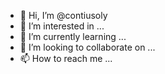 - 👋 Hi, I’m @contiusoly
- 👀 I’m interested in ...
- 🌱 I’m currently learning ...
- 💞️ I’m looking to collaborate on ...
- 📫 How to reach me ...

<!---
contiusoly/contiusoly is a ✨ special ✨ repository because its `README.md` (this file) appears on your GitHub profile.
You can click the Preview link to take a look at your changes.
--->
